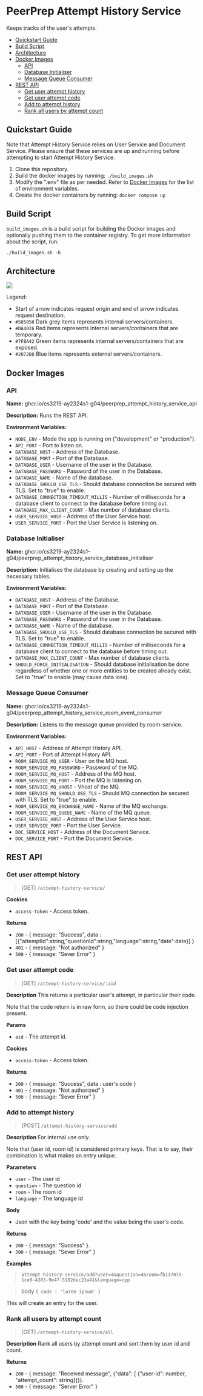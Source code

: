 # PeerPrep Attempt History Service

Keeps tracks of the user's attempts.

- [Quickstart Guide](#quickstart-guide)
- [Build Script](#build-script)
- [Architecture](#architecture)
- [Docker Images](#docker-images)
  - [API](#api)
  - [Database Initialiser](#database-initialiser)
  - [Message Queue Consumer](#message-queue-consumer)
- [REST API](#rest-api)
  - [Get user attempt history](#get-user-attempt-history)
  - [Get user attempt code](#get-user-attempt-code)
  - [Add to attempt history](#add-to-attempt-history)
  - [Rank all users by attempt count](#rank-all-users-by-attempt-count)

## Quickstart Guide

Note that Attempt History Service relies on User Service and Document Service. Please ensure that these services are up and running before attempting to start Attempt History Service.

1. Clone this repository.
2. Build the docker images by running: `./build_images.sh`
3. Modify the ".env" file as per needed. Refer to [Docker Images](#docker-images) for the list of environment variables.
4. Create the docker containers by running: `docker compose up`

## Build Script

`build_images.sh` is a build script for building the Docker images and optionally pushing them to the container registry. To get more information about the script, run:

```
./build_images.sh -h
```

## Architecture

![](./images/architecture.png)

Legend:

- Start of arrow indicates request origin and end of arrow indicates request destination.
- `#505050` Dark grey items represents internal servers/containers.
- `#DA4026` Red items represents internal servers/containers that are temporary.
- `#7FBA42` Green items represents internal servers/containers that are exposed.
- `#2072B8` Blue items represents external servers/containers.


## Docker Images

### API

**Name:** ghcr.io/cs3219-ay2324s1-g04/peerprep_attempt_history_service_api

**Description:** Runs the REST API.

**Environment Variables:**

- `NODE_ENV` - Mode the app is running on ("development" or "production").
- `API_PORT` - Port to listen on.
- `DATABASE_HOST` - Address of the Database.
- `DATABASE_PORT` - Port of the Database.
- `DATABASE_USER` - Username of the user in the Database.
- `DATABASE_PASSWORD` - Password of the user in the Database.
- `DATABASE_NAME` - Name of the database.
- `DATABASE_SHOULD_USE_TLS` - Should database connection be secured with TLS. Set to "true" to enable.
- `DATABASE_CONNECTION_TIMEOUT_MILLIS` - Number of milliseconds for a database client to connect to the database before timing out.
- `DATABASE_MAX_CLIENT_COUNT` - Max number of database clients.
- `USER_SERVICE_HOST` - Address of the User Service host.
- `USER_SERVICE_PORT` - Port the User Service is listening on.

### Database Initialiser

**Name:** ghcr.io/cs3219-ay2324s1-g04/peerprep_attempt_history_service_database_initialiser

**Description:** Initialises the database by creating and setting up the necessary tables.

**Environment Variables:**

- `DATABASE_HOST` - Address of the Database.
- `DATABASE_PORT` - Port of the Database.
- `DATABASE_USER` - Username of the user in the Database.
- `DATABASE_PASSWORD` - Password of the user in the Database.
- `DATABASE_NAME` - Name of the database.
- `DATABASE_SHOULD_USE_TLS` - Should database connection be secured with TLS. Set to "true" to enable.
- `DATABASE_CONNECTION_TIMEOUT_MILLIS` - Number of milliseconds for a database client to connect to the database before timing out.
- `DATABASE_MAX_CLIENT_COUNT` - Max number of database clients.
- `SHOULD_FORCE_INITIALISATION` - Should database initialisation be done regardless of whether one or more entities to be created already exist. Set to "true" to enable (may cause data loss).

### Message Queue Consumer

**Name:** ghcr.io/cs3219-ay2324s1-g04/peerprep_attempt_history_service_room_event_consumer

**Description:** Listens to the message queue provided by room-service.

**Environment Variables:**

- `API_HOST` - Address of Attempt History API.
- `API_PORT` - Port of Attempt History API.
- `ROOM_SERVICE_MQ_USER` - User on the MQ host.
- `ROOM_SERVICE_MQ_PASSWORD` - Password of the MQ.
- `ROOM_SERVICE_MQ_HOST` - Address of the MQ host.
- `ROOM_SERVICE_MQ_PORT` - Port the MQ is listening on.
- `ROOM_SERVICE_MQ_VHOST` - Vhost of the MQ.
- `ROOM_SERVICE_MQ_SHOULD_USE_TLS` - Should MQ connection be secured with TLS. Set to "true" to enable.
- `ROOM_SERVICE_MQ_EXCHANGE_NAME` - Name of the MQ exchange.
- `ROOM_SERVICE_MQ_QUEUE_NAME` - Name of the MQ queue.
- `USER_SERVICE_HOST` - Address of the User Service host.
- `USER_SERVICE_PORT` - Port the User Service.
- `DOC_SERVICE_HOST` - Address of the Document Service.
- `DOC_SERVICE_PORT` - Port the Document Service.

## REST API

### Get user attempt history

> [GET] `/attempt-history-service/`

**Cookies**

- `access-token` - Access token.

**Returns**

- `200` - { message: "Success",  data : [{"attemptId":string,"questionId":string,"language":string,"date":date}] }
- `401` - { message: "Not authorized" }
- `500` - { message: "Sever Error" }

### Get user attempt code

> [GET] `/attempt-history-service/:aid`

**Description**
This returns a particular user's attempt, in particular their code.

Note that the code return is in raw form, so there could be code injection present.

**Params**
- `aid` - The attempt id.

**Cookies**

- `access-token` - Access token.

**Returns**

- `200` - { message: "Success",  data : user's code }
- `401` - { message: "Not authorized" }
- `500` - { message: "Sever Error" }

### Add to attempt history

> [POST] `/attempt-history-service/add`

**Description**
For internal use only.

Note that (user id, room id) is considered primary keys. That is to say, their combination is what makes an entry unique.

**Parameters**

- `user` - The user id
- `question` - The question id
- `room` - The room id
- `language` - The language id

**Body**
- Json with the key being 'code' and the value being the user's code.

**Returns**

- `200` - { message: "Success" }.
- `500` - { message: "Sever Error" }

**Examples**

> `attempt-history-service/add?user=4&question=4&room=fb137075-1ce0-4303-9e47-5182dac23a41&language=cpp`

> body `{ code : 'lorem ipsum' }`

This will create an entry for the user.

### Rank all users by attempt count

> [GET] `/attempt-history-service/all`

**Description**
Rank all users by attempt count and sort them by user id and count.

**Returns**

- `200` - { message: "Received message", {"data": [
        {"user-id": number, "attempt_count": string}]}}.
- `500` - { message: "Server Error" }
